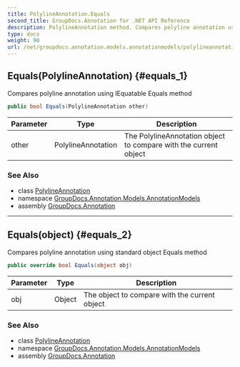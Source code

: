 ```yaml
---
title: PolylineAnnotation.Equals
second_title: GroupDocs.Annotation for .NET API Reference
description: PolylineAnnotation method. Compares polyline annotation using IEquatable Equals method
type: docs
weight: 90
url: /net/groupdocs.annotation.models.annotationmodels/polylineannotation/equals/
---
```

## Equals(PolylineAnnotation) {#equals_1}

Compares polyline annotation using IEquatable Equals method

```csharp
public bool Equals(PolylineAnnotation other)
```

| Parameter | Type | Description |
| --- | --- | --- |
| other | PolylineAnnotation | The PolylineAnnotation object to compare with the current object |

### See Also

* class [PolylineAnnotation](../)
* namespace [GroupDocs.Annotation.Models.AnnotationModels](../../polylineannotation/)
* assembly [GroupDocs.Annotation](../../../)

---

## Equals(object) {#equals_2}

Compares polyline annotation using standard object Equals method

```csharp
public override bool Equals(object obj)
```

| Parameter | Type | Description |
| --- | --- | --- |
| obj | Object | The object to compare with the current object |

### See Also

* class [PolylineAnnotation](../)
* namespace [GroupDocs.Annotation.Models.AnnotationModels](../../polylineannotation/)
* assembly [GroupDocs.Annotation](../../../)


